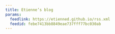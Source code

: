 ```yaml
---
title: Etienne’s blog
params:
  feedlink: https://etienned.github.io/rss.xml
  feedid: febe7413bb8849eae737fff77bc030ab
---
```


